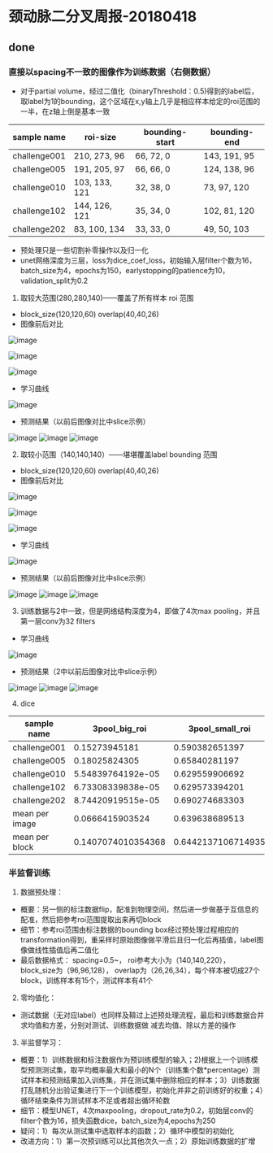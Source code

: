 # 颈动脉二分叉周报-20180418

## done

### 直接以spacing不一致的图像作为训练数据（右侧数据）
- 对于partial volume，经过二值化（binaryThreshold：0.5)得到的label后，取label为1的bounding，这个区域在x,y轴上几乎是相应样本给定的roi范围的一半，在z轴上倒是基本一致

sample name |roi-size|bounding-start|bounding-end
---|---|---|---
challenge001 | 210, 273, 96 | 66, 72, 0 | 143, 191, 95 
challenge005 | 191, 205, 97 | 66, 66, 0 | 124, 138, 96 
challenge010 | 103, 133, 121 | 32, 38, 0 | 73, 97, 120  
challenge102 | 144, 126, 121 | 35, 34, 0 | 102, 81, 120 
challenge202 | 83, 100, 134 | 33, 33, 0 | 49, 50, 103  

- 预处理只是一些切割补零操作以及归一化
- unet网络深度为三层，loss为dice_coef_loss，初始输入层filter个数为16，batch_size为4，epochs为150，earlystopping的patience为10，validation_split为0.2

1. 取较大范围(280,280,140)——覆盖了所有样本 roi 范围
- block_size(120,120,60)  overlap(40,40,26)
- 图像前后对比

![image](https://github.com/cirweecle/DataScience/blob/master/cta_segmentation_PXY/images/big_001_x.JPG)

![image](https://github.com/cirweecle/DataScience/blob/master/cta_segmentation_PXY/images/big_001_y.JPG)

![image](https://github.com/cirweecle/DataScience/blob/master/cta_segmentation_PXY/images/big_001_z.JPG)
- 学习曲线

![image](https://github.com/cirweecle/DataScience/blob/master/cta_segmentation_PXY/terriableImages/big_noresample_r.png)

- 预测结果（以前后图像对比中slice示例）

![image](https://github.com/cirweecle/DataScience/blob/master/cta_segmentation_PXY/imagesInTime/x_predict_3pool_big.png)
![image](https://github.com/cirweecle/DataScience/blob/master/cta_segmentation_PXY/imagesInTime/y_predict_3pool_bigl.png)
![image](https://github.com/cirweecle/DataScience/blob/master/cta_segmentation_PXY/imagesInTime/z_predict_3pool_big.png)



2. 取较小范围（140,140,140）——堪堪覆盖label bounding 范围
- block_size(120,120,60)  overlap(40,40,26)
- 图像前后对比

 ![image](https://github.com/cirweecle/DataScience/blob/master/cta_segmentation_PXY/images/big_001_x.JPG)

![image](https://github.com/cirweecle/DataScience/blob/master/cta_segmentation_PXY/images/big_001_y.JPG)

 ![image](https://github.com/cirweecle/DataScience/blob/master/cta_segmentation_PXY/images/big_001_z.JPG)
 - 学习曲线

![image](https://github.com/cirweecle/DataScience/blob/master/cta_segmentation_PXY/terriableImages/samll_noresample_r.png)

- 预测结果（以前后图像对比中slice示例）

![image](https://github.com/cirweecle/DataScience/blob/master/cta_segmentation_PXY/imagesInTime/x_predict_3pool_small.png)
![image](https://github.com/cirweecle/DataScience/blob/master/cta_segmentation_PXY/imagesInTime/y_predict_3pool_small.png)
![image](https://github.com/cirweecle/DataScience/blob/master/cta_segmentation_PXY/imagesInTime/z_predict_3pool_small.png)

3. 训练数据与2中一致，但是网络结构深度为4，即做了4次max pooling，并且第一层conv为32 filters
- 学习曲线

![image](https://github.com/cirweecle/DataScience/blob/master/cta_segmentation_PXY/imagesInTime/dice_big_nodrop_4pool_r.png)

- 预测结果（2中以前后图像对比中slice示例）

![image](https://github.com/cirweecle/DataScience/blob/master/cta_segmentation_PXY/imagesInTime/x_predict.png)
![image](https://github.com/cirweecle/DataScience/blob/master/cta_segmentation_PXY/imagesInTime/y_predict.png)
![image](https://github.com/cirweecle/DataScience/blob/master/cta_segmentation_PXY/imagesInTime/z_predict.png)

4. dice

sample name | 3pool_big_roi | 3pool_small_roi | 4pool_small_roi
---|---|---|---
challenge001 | 0.15273945181 | 0.590382651397 | 0.888845588569
challenge005 | 0.18025824305 | 0.65840281197 | 0.896515224681
challenge010 | 5.54839764192e-05 | 0.629559906692 | 0.855514293209
challenge102 | 6.73308339838e-05 | 0.629573394201 | 0.830611707726
challenge202 | 8.74420919515e-05 | 0.690274683303 | 0.285117964435
mean per image | 0.0666415903524 | 0.639638689513 | 0.751320955724
mean per block | 0.1407074010354368 | 0.6442137106714935 |0.859461308391731

### 半监督训练

1. 数据预处理：
- 概要：另一侧的标注数据flip，配准到物理空间，然后进一步做基于互信息的配准，然后把参考roi范围提取出来再切block
- 细节：参考roi范围由标注数据的bounding box经过预处理过程相应的transformation得到，重采样时原始图像做平滑后且归一化后再插值，label图像做线性插值后再二值化
- 最后数据格式： spacing=0.5~， roi参考大小为（140,140,220），block_size为（96,96,128）， overlap为（26,26,34），每个样本被切成27个block，训练样本有15个，测试样本有41个

2. 零均值化：
- 测试数据（无对应label）也同样及鞥过上述预处理流程，最后和训练数据合并求均值和方差，分别对测试、训练数据做 减去均值、除以方差的操作

3. 半监督学习：
- 概要：1）训练数据和标注数据作为预训练模型的输入；2)根据上一个训练模型预测测试集，取平均概率最大和最小的N个（训练集个数*percentage）测试样本和预测结果加入训练集，并在测试集中删除相应的样本；3）训练数据打乱随机分出验证集进行下一个训练模型，初始化并非之前训练好的权重；4）循环结束条件为测试样本不足或者超出循环轮数
- 细节：模型UNET，4次maxpooling，dropout_rate为0.2，初始层conv的filter个数为16，损失函数dice，batch_size为4,epochs为250
- 疑问：1）每次从测试集中选取样本的函数；2）循环中模型的初始化
- 改进方向：1）第一次预训练可以比其他次久一点；2）原始训练数据的扩增

